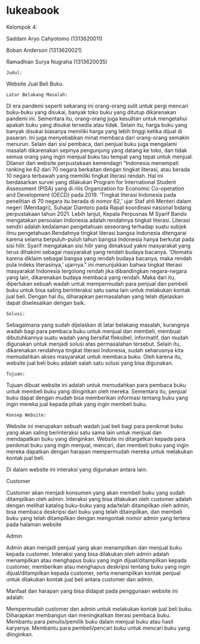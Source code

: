 # lukeabook

Kelompok 4:

Saddam Aryo Cahyotomo (1313620011)

Boban Anderson (1313620021)

Ramadhian Surya Nugraha (1313620035)


	Judul: 

Website Jual Beli Buku.


	Latar Belakang Masalah:

Di era pandemi seperti sekarang ini orang-orang sulit untuk pergi mencari buku-buku yang disukai, banyak toko buku yang ditutup dikarenakan pandemi ini. Sementara itu, orang-orang juga kesulitan untuk mengetahui apakah buku yang disukai tersedia atau tidak.
 Selain itu, harga buku yang banyak disukai biasanya memiliki harga yang lebih tinggi ketika dijual di pasaran. Ini juga menyebabkan minat membaca dari orang-orang semakin menurun. Selain dari sisi pembaca, dari penjual buku juga mengalami masalah dikarenakan sepinya pengunjung yang datang ke toko, dan tidak semua orang yang ingin menjual buku tau tempat yang tepat untuk menjual. 
Dilansir dari website perpustakaan kemendagri “Indonesia menempati ranking ke 62 dari 70 negara berkaitan dengan tingkat literasi, atau berada 10 negara terbawah yang memiliki tingkat literasi rendah.
Hal ini berdasarkan survei yang dilakukan Program for International Student Assessment (PISA) yang di rilis Organization for Economic Co-operation and Development (OECD) pada 2019.
‘Tingkat literasi Indonesia pada penelitian di 70 negara itu berada di nomor 62,’ ujar Staf ahli Menteri dalam negeri (Mendagri), Suhajar Diantoro pada Rapat koordinasi nasional bidang perpustakaan tahun 2021. Lebih lanjut, Kepala Perpusnas M Syarif Bando mengatakan persoalan Indonesia adalah rendahnya tingkat literasi.
Literasi sendiri adalah kedalaman pengetahuan seseorang terhadap suatu subjek ilmu pengetahuan.Rendahnya tingkat literasi bangsa Indonesia ditengarai karena selama berpuluh-puluh tahun bangsa Indonesia hanya berkutat pada sisi hilir. Syarif mengatakan sisi hilir yang dimaksud yakni masyarakat yang terus dihakimi sebagai masyarakat yang rendah budaya bacanya.
‘Otomatis karena diklaim sebagai bangsa yang rendah budaya bacanya, maka rendah pula indeks literasinya,’ ujarnya.” ini menunjukkan bahwa tingkat literasi masyarakat Indonesia tergolong rendah jika dibandingkan negara-negara yang lain, dikarenakan budaya membaca yang rendah.
Maka dari itu, diperlukan sebuah wadah untuk mempermudah para penjual dan pembeli buku untuk bisa saling berinteraksi satu sama lain untuk melakukan kontak jual beli. Dengan hal itu, diharapkan permasalahan yang telah dijelaskan dapat diselesaikan dengan baik.


	Solusi:

Sebagaimana yang sudah dijelaskan di latar belakang masalah, kurangnya wadah bagi para pembaca buku untuk menjual dan membeli, membuat dibutuhkannya suatu wadah yang bersifat fleksibel, informatif, dan mudah digunakan untuk menjadi solusi atas permasalahan tersebut. Selain itu, dikarenakan rendahnya tingkat literasi Indonesia, sudah seharusnya kita memudahkan akses masyarakat untuk membaca buku. Oleh karena itu, website jual beli buku adalah salah satu solusi yang bisa digunakan. 


	Tujuan:

Tujuan dibuat website ini adalah untuk memudahkan para pembaca buku untuk membeli buku yang diinginkan oleh mereka. Sementara itu, penjual buku dapat dengan mudah bisa memberikan informasi tentang buku yang ingin mereka jual kepada pihak yang ingin membeli buku.


	Konsep Website:

Website ini merupakan sebuah wadah jual beli bagi para penikmat buku yang akan saling berinteraksi satu sama lain untuk menjual dan mendapatkan buku yang diinginkan. Website ini ditargetkan kepada para penikmat buku yang ingin menjual, mencari, dan membeli buku yang ingin mereka dapatkan dengan harapan mempermudah mereka untuk melakukan kontak jual beli.

Di dalam website ini interaksi yang digunakan antara lain:

Customer

Customer akan menjadi konsumen yang akan membeli buku yang sudah ditampilkan oleh admin. Interaksi yang bisa dilakukan oleh customer adalah dengan melihat katalog buku-buku yang ada/telah ditampilkan oleh admin, bisa membaca deskripsi dari buku yang telah ditampilkan, dan membeli buku yang telah ditampilkan dengan mengontak nomor admin yang tertera pada halaman website

Admin

Admin akan menjadi penjual yang akan menampilkan dan menjual buku kepada customer. Interaksi yang bisa dilakukan oleh admin adalah menampilkan atau menghapus buku yang ingin dijual/ditampilkan kepada customer, memberikan atau menghapus deskripsi tentang buku yang ingin dijual/ditampilkan kepada customer, serta menampilkan kontak penjual untuk dilakukan kontak jual beli antara customer dan admin.


Manfaat dan harapan yang bisa didapat pada penggunaan website ini adalah:
	
Mempermudah customer dan admin untuk melakukan kontak jual beli buku.
Diharapkan membangun dan meningkatkan literasi pembaca buku.
Membantu para penulis/pemilik buku dalam menjual buku atau hasil karyanya.
Membantu para pembeli/pencari buku untuk mencari buku yang diinginkan.
	

